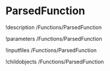 <!-- MOOSE Documentation Stub: Remove this when content is added. -->

# ParsedFunction
!description /Functions/ParsedFunction

!parameters /Functions/ParsedFunction

!inputfiles /Functions/ParsedFunction

!childobjects /Functions/ParsedFunction
